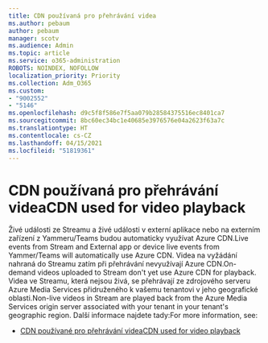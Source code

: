 ```yaml
---
title: CDN používaná pro přehrávání videa
ms.author: pebaum
author: pebaum
manager: scotv
ms.audience: Admin
ms.topic: article
ms.service: o365-administration
ROBOTS: NOINDEX, NOFOLLOW
localization_priority: Priority
ms.collection: Adm_O365
ms.custom:
- "9002552"
- "5146"
ms.openlocfilehash: d9c5f8f586e7f5aa079b28584375516ec8401ca7
ms.sourcegitcommit: 8bc60ec34bc1e40685e3976576e04a2623f63a7c
ms.translationtype: HT
ms.contentlocale: cs-CZ
ms.lasthandoff: 04/15/2021
ms.locfileid: "51819361"
---
```

# <a name="cdn-used-for-video-playback"></a><span data-ttu-id="2f127-102">CDN používaná pro přehrávání videa</span><span class="sxs-lookup"><span data-stu-id="2f127-102">CDN used for video playback</span></span>

<span data-ttu-id="2f127-103">Živé události ze Streamu a živé události v externí aplikace nebo na externím zařízení z Yammeru/Teams budou automaticky využívat Azure CDN.</span><span class="sxs-lookup"><span data-stu-id="2f127-103">Live events from Stream and External app or device live events from Yammer/Teams will automatically use Azure CDN.</span></span> <span data-ttu-id="2f127-104">Videa na vyžádání nahraná do Streamu zatím při přehrávání nevyužívají Azure CDN.</span><span class="sxs-lookup"><span data-stu-id="2f127-104">On-demand videos uploaded to Stream don't yet use Azure CDN for playback.</span></span> <span data-ttu-id="2f127-105">Videa ve Streamu, která nejsou živá, se přehrávají ze zdrojového serveru Azure Media Services přidruženého k vašemu tenantovi v jeho geografické oblasti.</span><span class="sxs-lookup"><span data-stu-id="2f127-105">Non-live videos in Stream are played back from the Azure Media Services origin server associated with your tenant in your tenant's geographic region.</span></span> <span data-ttu-id="2f127-106">Další informace najdete tady:</span><span class="sxs-lookup"><span data-stu-id="2f127-106">For more information, see:</span></span>

- [<span data-ttu-id="2f127-107">CDN používané pro přehrávání videa</span><span class="sxs-lookup"><span data-stu-id="2f127-107">CDN used for video playback</span></span>](https://docs.microsoft.com/stream/network-overview#cdn-used-for-video-playback)
